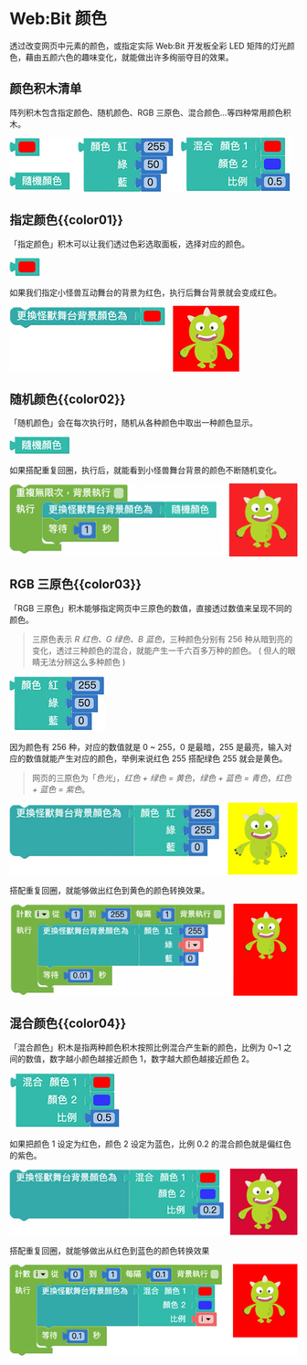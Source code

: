 # Web:Bit 颜色

透过改变网页中元素的颜色，或指定实际 Web:Bit 开发板全彩 LED 矩阵的灯光颜色，藉由五颜六色的趣味变化，就能做出许多绚丽夺目的效果。

## 颜色积木清单

阵列积木包含指定颜色、随机颜色、RGB 三原色、混合颜色...等四种常用颜色积木。

![Web:Bit 颜色](../../../../media/zh-cn/education/basic/color-01.jpg)

## 指定颜色{{color01}}

「指定颜色」积木可以让我们透过色彩选取面板，选择对应的颜色。

![Web:Bit 颜色](../../../../media/zh-cn/education/basic/color-02.jpg)

如果我们指定小怪兽互动舞台的背景为红色，执行后舞台背景就会变成红色。

![Web:Bit 颜色](../../../../media/zh-cn/education/basic/color-03.jpg)

## 随机颜色{{color02}}

「随机颜色」会在每次执行时，随机从各种颜色中取出一种颜色显示。

![Web:Bit 颜色](../../../../media/zh-cn/education/basic/color-04.jpg)

如果搭配重复回圈，执行后，就能看到小怪兽舞台背景的颜色不断随机变化。

![Web:Bit 颜色](../../../../media/zh-cn/education/basic/color-05.gif)

## RGB 三原色{{color03}}

「RGB 三原色」积木能够指定网页中三原色的数值，直接透过数值来呈现不同的颜色。

> 三原色表示 *R 红色、G 绿色、B 蓝色*，三种颜色分别有 256 种从暗到亮的变化，透过三种颜色的混合，就能产生一千六百多万种的颜色。 ( 但人的眼睛无法分辨这么多种颜色 )

![Web:Bit 颜色](../../../../media/zh-cn/education/basic/color-06.jpg)

因为颜色有 256 种，对应的数值就是 0 ~ 255，0 是最暗，255 是最亮，输入对应的数值就能产生对应的颜色，举例来说红色 255 搭配绿色 255 就会是黄色。

> 网页的三原色为「*色光*」，*红色 + 绿色 = 黄色*，*绿色 + 蓝色 = 青色*，*红色 + 蓝色 = 紫色*。

![Web:Bit 颜色](../../../../media/zh-cn/education/basic/color-07.jpg)

搭配重复回圈，就能够做出红色到黄色的颜色转换效果。

![Web:Bit 颜色](../../../../media/zh-cn/education/basic/color-08.gif)


## 混合颜色{{color04}}

「混合颜色」积木是指两种颜色积木按照比例混合产生新的颜色，比例为 0~1 之间的数值，数字越小颜色越接近颜色 1，数字越大颜色越接近颜色 2。

![Web:Bit 颜色](../../../../media/zh-cn/education/basic/color-09.jpg)

如果把颜色 1 设定为红色，颜色 2 设定为蓝色，比例 0.2 的混合颜色就是偏红色的紫色。

![Web:Bit 颜色](../../../../media/zh-cn/education/basic/color-10.jpg)

搭配重复回圈，就能够做出从红色到蓝色的颜色转换效果

![Web:Bit 颜色](../../../../media/zh-cn/education/basic/color-11.gif)